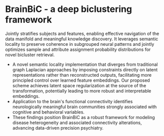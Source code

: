 # BrainBiC - a deep biclustering framework 
Jointly stratifies subjects and features, enabling effective navigation of the data manifold and meaningful knowledge discovery. It leverages semantic locality to preserve coherence in subgrouped neural patterns and jointly optimizes sample and attribute assignment probability distributions for novel bicluster retrieval. 

* A novel semantic locality implementation that diverges from traditional graph Laplacian approaches by imposing constraints directly on latent representations rather than reconstructed outputs, facilitating more principled control over learned feature embeddings. Our proposed scheme achieves latent space regularization at the source of the transformation, potentially leading to more robust and interpretable embeddings.
* Application to the brain's functional connectivity identifies neurologically meaningful brain communities strongly associated with cognitive and behavioral variables.
* These findings position BrainBiC as a robust framework for modeling disease heterogeneity and associated connectivity alterations, advancing data-driven precision psychiatry.

